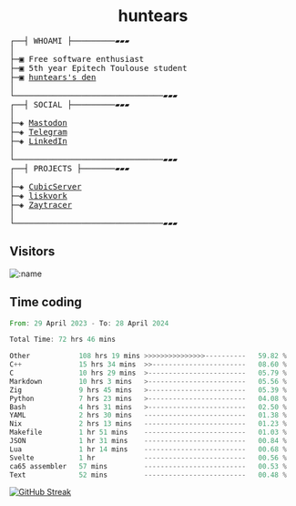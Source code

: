 <h1 align="center">
huntears
</h1>
<!-- <p align="center">
<img src=https://huntears.com/img/pfp.webp width=30%/>
</p>
<style>
img {
    border-radius: 50%;
}
</style> -->
<pre>
┌──┤ WHOAMI ├─────────▰▰▰
│
├─▣ Free software enthusiast
├─▣ 5th year Epitech Toulouse student
├─▣ <a href="https://huntears.com/">huntears's den</a>
│
└───────────────────────────────▰▰▰
┌──┤ SOCIAL ├─────────▰▰▰
│
├─◈ <a href="https://fosstodon.org/@huntears">Mastodon</a>
├─◈ <a href="https://t.me/huntears">Telegram</a>
├─◈ <a href="https://www.linkedin.com/in/alexandre-flion">LinkedIn</a>
│
└───────────────────────────────▰▰▰
┌──┤ PROJECTS ├───────▰▰▰
│
├─◈ <a href="https://github.com/CubicMC/cubic-server">CubicServer</a>
├─◈ <a href="https://github.com/Epitech/B-AIA-500_liskvork">liskvork</a>
├─◈ <a href="https://github.com/Miou-zora/Zaytracer">Zaytracer</a>
│
└───────────────────────────────▰▰▰
</pre>

## Visitors

![:name](https://count.getloli.com/get/@huntears?theme=rule34)

## Time coding

<!--START_SECTION:wakatime-->

```rust
From: 29 April 2023 - To: 28 April 2024

Total Time: 72 hrs 46 mins

Other            108 hrs 19 mins >>>>>>>>>>>>>>>----------   59.82 %
C++              15 hrs 34 mins  >>-----------------------   08.60 %
C                10 hrs 29 mins  >------------------------   05.79 %
Markdown         10 hrs 3 mins   >------------------------   05.56 %
Zig              9 hrs 45 mins   >------------------------   05.39 %
Python           7 hrs 23 mins   >------------------------   04.08 %
Bash             4 hrs 31 mins   >------------------------   02.50 %
YAML             2 hrs 30 mins   -------------------------   01.38 %
Nix              2 hrs 13 mins   -------------------------   01.23 %
Makefile         1 hr 51 mins    -------------------------   01.03 %
JSON             1 hr 31 mins    -------------------------   00.84 %
Lua              1 hr 14 mins    -------------------------   00.68 %
Svelte           1 hr            -------------------------   00.56 %
ca65 assembler   57 mins         -------------------------   00.53 %
Text             52 mins         -------------------------   00.48 %
```

<!--END_SECTION:wakatime-->

[![GitHub Streak](https://streak-stats.demolab.com?user=huntears)](https://git.io/streak-stats)
